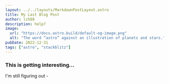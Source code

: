 ```yaml
---
layout: ../../layouts/MarkdownPostLayout.astro
title: My Last Blog Post
author: lch88
description: help?
image:
  url: "https://docs.astro.build/default-og-image.png"
  alt: "The word “astro” against an illustration of planets and stars."
pubDate: 2022-12-31
tags: ["astro", "stackblitz"]
---
```


### This is getting interesting...

I'm still figuring out -
